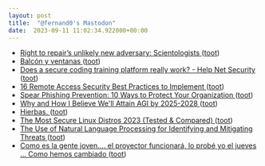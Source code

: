 ```yaml
---
layout: post
title:  "@fernand0's Mastodon"
date:  2023-09-11 11:02:34.922000+00:00
---
```

*  [Right to repair’s unlikely new adversary: Scientologists ](https://arstechnica.com/gadgets/2023/08/right-to-repairs-new-unlikely-adversary-scientologists) ([toot](https://mastodon.social/@fernand0/111046174632794213))
*  [Balcón y ventanas ](https://www.flickr.com/photos/fernand0/53158543496) ([toot](https://mastodon.social/@fernand0/111046016617276046))
*  [Does a secure coding training platform really work? - Help Net Security ](https://www.helpnetsecurity.com/2023/08/24/secure-coding-developers-training-platforms) ([toot](https://mastodon.social/@fernand0/111045952685010794))
*  [16 Remote Access Security Best Practices to Implement ](https://www.esecurityplanet.com/products/best-practices-for-securing-remote-access) ([toot](https://mastodon.social/@fernand0/111045767817847180))
*  [Spear Phishing Prevention: 10 Ways to Protect Your Organization ](https://www.esecurityplanet.com/networks/how-to-prevent-spear-phishing-attacks) ([toot](https://mastodon.social/@fernand0/111045553387495810))
*  [Why and How I Believe We'll Attain AGI by 2025-2028 ](https://danielmiessler.com/p/believe-well-attain-agi-2025202) ([toot](https://mastodon.social/@fernand0/111045230728985472))
*  [Hierbas. ](https://avecesunafoto.wordpress.com/2023/09/10/hierbas) ([toot](https://mastodon.social/@fernand0/111042035677634245))
*  [The Most Secure Linux Distros 2023 (Tested & Compared) ](http://seguridad-informacion.blogspot.com/2023/08/the-most-secure-linux-distros-2023.htm) ([toot](https://mastodon.social/@fernand0/111042022309104700))
*  [The Use of Natural Language Processing for Identifying and Mitigating Threats ](https://www.tripwire.com/state-of-security/use-natural-language-processing-identifying-and-mitigating-threat) ([toot](https://mastodon.social/@fernand0/111041802476093228))
*  [Como es la gente joven.... el proyector funcionará, lo probé yo el jueves ... Como hemos cambiado ](https://mastodon.social/@fernand0/111041637270249236) ([toot](https://mastodon.social/@fernand0/111041637270249236))
